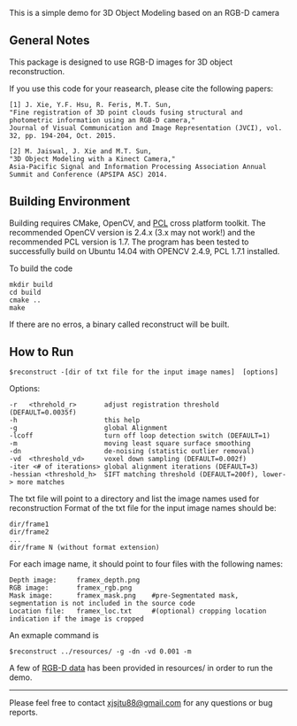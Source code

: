 This is a simple demo for 3D Object Modeling based on an RGB-D camera 

General Notes
-------------------------
This package is designed to use RGB-D images for 3D object reconstruction. 

If you use this code for your reasearch, please cite the following papers:
```
[1] J. Xie, Y.F. Hsu, R. Feris, M.T. Sun, 
"Fine registration of 3D point clouds fusing structural and photometric information using an RGB-D camera," 
Journal of Visual Communication and Image Representation (JVCI), vol. 32, pp. 194-204, Oct. 2015.

[2] M. Jaiswal, J. Xie and M.T. Sun, 
"3D Object Modeling with a Kinect Camera," 
Asia-Pacific Signal and Information Processing Association Annual Summit and Conference (APSIPA ASC) 2014.
```


Building Environment
-------------------------
Building requires CMake, OpenCV, and [PCL](http://pointclouds.org/downloads/) cross platform toolkit. The recommended OpenCV version is 2.4.x (3.x may not work!) and the recommended PCL version is 1.7. The program has been tested to successfully build on Ubuntu 14.04 with OPENCV 2.4.9, PCL 1.7.1 installed. 

To build the code
```
mkdir build
cd build
cmake ..
make
```
If there are no erros, a binary called reconstruct will be built. 

How to Run
------------------------
```
$reconstruct -[dir of txt file for the input image names]  [options]
```

Options:
```
-r   <threhold_r>       adjust registration threshold (DEFAULT=0.0035f)
-h                      this help
-g                      global Alignment
-lcoff                  turn off loop detection switch (DEFAULT=1)
-m                      moving least square surface smoothing
-dn                     de-noising (statistic outlier removal)
-vd  <threshold_vd>     voxel down sampling (DEFAULT=0.002f)
-iter <# of iterations> global alignment iterations (DEFAULT=3)
-hessian <threshold_h>  SIFT matching threshold (DEFAULT=200f), lower-> more matches
```

The txt file will point to a directory and list the image names used for reconstruction
Format of the txt file for the input image names should be:

```
dir/frame1
dir/frame2
...
dir/frame N (without format extension)
```

For each image name, it should point to four files with the following names:
```
Depth image:     framex_depth.png 
RGB image:       framex_rgb.png 
Mask image:      framex_mask.png    #pre-Segmentated mask, segmentation is not included in the source code
Location file:   framex_loc.txt     #(optional) cropping location indication if the image is cropped
```


An exmaple command is   
```
$reconstruct ../resources/ -g -dn -vd 0.001 -m
```
A few of [RGB-D data](http://rgbd-dataset.cs.washington.edu/) has been provided in resources/ in order to run the demo.




----------
Please feel free to contact xjsjtu88@gmail.com for any questions or bug reports. 

